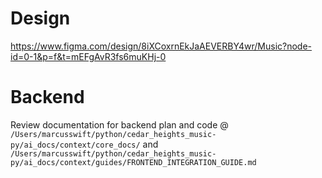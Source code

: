 # Design
https://www.figma.com/design/8iXCoxrnEkJaAEVERBY4wr/Music?node-id=0-1&p=f&t=mEFgAvR3fs6muKHj-0


# Backend
Review documentation for backend plan and code @ `/Users/marcusswift/python/cedar_heights_music-py/ai_docs/context/core_docs/` and `/Users/marcusswift/python/cedar_heights_music-py/ai_docs/context/guides/FRONTEND_INTEGRATION_GUIDE.md`

